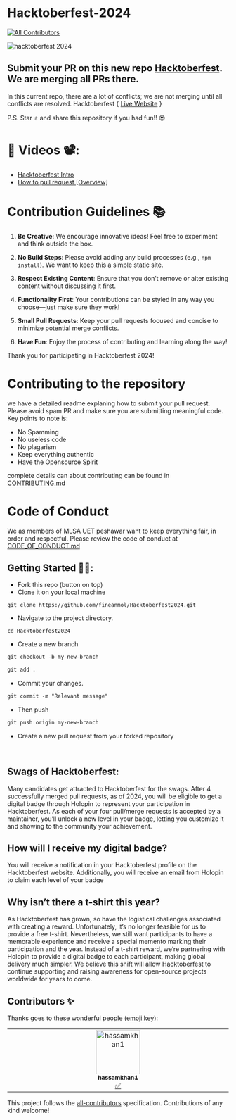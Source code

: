 # Hacktoberfest-2024
<!-- ALL-CONTRIBUTORS-BADGE:START - Do not remove or modify this section -->
[![All Contributors](https://img.shields.io/badge/all_contributors-1-orange.svg?style=flat-square)](#contributors-)
<!-- ALL-CONTRIBUTORS-BADGE:END -->
<img src="https://media.dev.to/cdn-cgi/image/width=1000,height=420,fit=cover,gravity=auto,format=auto/https%3A%2F%2Fdev-to-uploads.s3.amazonaws.com%2Fuploads%2Farticles%2F1jcb950lehsmovb2vkqd.png" alt="hacktoberfest 2024" />

## Submit your PR on this new repo [Hacktoberfest](https://github.com/MLSA-UETP/HacktoberFest-24). We are merging all PRs there.

In this current repo, there are a lot of conflicts; we are not merging until all conflicts are resolved. Hacktoberfest { [Live Website](https://github.com/MLSA-UETP/HacktoberFest-24) }

P.S. Star ⭐ and share this repository if you had fun!! 😍

# 📌 Videos 📽️:

- [Hacktoberfest Intro](https://www.youtube.com/watch?v=LpTXT54USjI)
- [How to pull request [Overview]](https://opensource.guide/how-to-contribute/)


# Contribution Guidelines 📚

1. **Be Creative**: We encourage innovative ideas! Feel free to experiment and think outside the box.
  
2. **No Build Steps**: Please avoid adding any build processes (e.g., `npm install`). We want to keep this a simple static site.

3. **Respect Existing Content**: Ensure that you don’t remove or alter existing content without discussing it first.

4. **Functionality First**: Your contributions can be styled in any way you choose—just make sure they work!

5. **Small Pull Requests**: Keep your pull requests focused and concise to minimize potential merge conflicts.

6. **Have Fun**: Enjoy the process of contributing and learning along the way!

Thank you for participating in Hacktoberfest 2024!
# Contributing to the repository
we have a detailed readme explaning how to submit your pull request. Please avoid spam PR and make sure you are submitting meaningful code. Key points to note is: 
- No Spamming
- No useless code
- No plagarism
- Keep everything authentic 
- Have the Opensource Spirit

complete details can about contributing can be found in [CONTRIBUTING.md](https://github.com/MLSA-UETP/Hacktoberfest-24/blob/main/CONTRIBUTING.md)

# Code of Conduct
We as members of MLSA UET peshawar want to keep everything fair, in order and respectful. Please review the code of conduct at [CODE_OF_CONDUCT.md](https://github.com/MLSA-UETP/Hacktoberfest-24/blob/main/CODE_OF_CONDUCT.md) 


## Getting Started 🤩🤗:

- Fork this repo (button on top)
- Clone it on your local machine

```terminal
git clone https://github.com/fineanmol/Hacktoberfest2024.git
```

- Navigate to the project directory.

```terminal
cd Hacktoberfest2024
```

- Create a new branch

```markdown
git checkout -b my-new-branch
```

<!--- - Add your name to `contributors/contributorsList.js`. -->

```markdown
git add .
```

- Commit your changes.

```markdown
git commit -m "Relevant message"
```

- Then push

```markdown
git push origin my-new-branch
```

- Create a new pull request from your forked repository

<br>


## Swags of Hacktoberfest:

Many candidates get attracted to Hacktoberfest for the swags. After 4 successfully merged pull requests, as of 2024, you will be eligible to get a digital badge through Holopin to represent your participation in Hacktoberfest. As each of your four pull/merge requests is accepted by a maintainer, you’ll unlock a new level in your badge, letting you customize it and showing to the community your achievement.

## How will I receive my digital badge?
You will receive a notification in your Hacktoberfest profile on the Hacktoberfest website. Additionally, you will receive an email from Holopin to claim each level of your badge

## Why isn’t there a t-shirt this year?
As Hacktoberfest has grown, so have the logistical challenges associated with creating a reward. Unfortunately, it’s no longer feasible for us to provide a free t-shirt. Nevertheless, we still want participants to have a memorable experience and receive a special memento marking their participation and the year. Instead of a t-shirt reward, we’re partnering with Holopin to provide a digital badge to each participant, making global delivery much simpler. We believe this shift will allow Hacktoberfest to continue supporting and raising awareness for open-source projects worldwide for years to come.

## Contributors ✨

Thanks goes to these wonderful people ([emoji key](https://allcontributors.org/docs/en/emoji-key)):

<!-- ALL-CONTRIBUTORS-LIST:START - Do not remove or modify this section -->
<!-- prettier-ignore-start -->
<!-- markdownlint-disable -->
<table>
  <tbody>
    <tr>
      <td align="center" valign="top" width="14.28%"><a href="https://github.com/hassamkhan1"><img src="https://avatars.githubusercontent.com/u/139095933?v=4?s=100" width="100px;" alt="hassamkhan1"/><br /><sub><b>hassamkhan1</b></sub></a><br /><a href="#tutorial-hassamkhan1" title="Tutorials">✅</a></td>
    </tr>
  </tbody>
</table>

<!-- markdownlint-restore -->
<!-- prettier-ignore-end -->

<!-- ALL-CONTRIBUTORS-LIST:END -->

This project follows the [all-contributors](https://github.com/all-contributors/all-contributors) specification. Contributions of any kind welcome!
